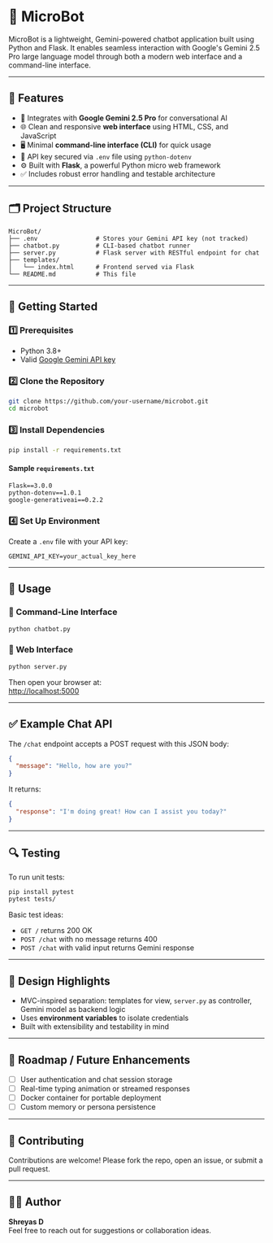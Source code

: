 # 🤖 MicroBot

MicroBot is a lightweight, Gemini-powered chatbot application built using Python and Flask. It enables seamless interaction with Google's Gemini 2.5 Pro large language model through both a modern web interface and a command-line interface.

---

## 🌟 Features

- 🔮 Integrates with **Google Gemini 2.5 Pro** for conversational AI
- 🌐 Clean and responsive **web interface** using HTML, CSS, and JavaScript
- 🖥️ Minimal **command-line interface (CLI)** for quick usage
- 🔐 API key secured via `.env` file using `python-dotenv`
- ⚙️ Built with **Flask**, a powerful Python micro web framework
- ✅ Includes robust error handling and testable architecture

---

## 🗂️ Project Structure

```
MicroBot/
├── .env                # Stores your Gemini API key (not tracked)
├── chatbot.py          # CLI-based chatbot runner
├── server.py           # Flask server with RESTful endpoint for chat
├── templates/
│   └── index.html      # Frontend served via Flask
└── README.md           # This file
```

---

## 🚀 Getting Started

### 1️⃣ Prerequisites

- Python 3.8+
- Valid [Google Gemini API key](https://makersuite.google.com/app)

### 2️⃣ Clone the Repository

```bash
git clone https://github.com/your-username/microbot.git
cd microbot
```

### 3️⃣ Install Dependencies

```bash
pip install -r requirements.txt
```

#### Sample `requirements.txt`

```
Flask==3.0.0
python-dotenv==1.0.1
google-generativeai==0.2.2
```

### 4️⃣ Set Up Environment

Create a `.env` file with your API key:

```env
GEMINI_API_KEY=your_actual_key_here
```

---

## 🧪 Usage

### 🔹 Command-Line Interface

```bash
python chatbot.py
```

### 🔹 Web Interface

```bash
python server.py
```

Then open your browser at:  
[http://localhost:5000](http://localhost:5000)

---

## ✅ Example Chat API

The `/chat` endpoint accepts a POST request with this JSON body:

```json
{
  "message": "Hello, how are you?"
}
```

It returns:

```json
{
  "response": "I'm doing great! How can I assist you today?"
}
```

---

## 🔍 Testing

To run unit tests:

```bash
pip install pytest
pytest tests/
```

Basic test ideas:
- `GET /` returns 200 OK
- `POST /chat` with no message returns 400
- `POST /chat` with valid input returns Gemini response

---

## 🧠 Design Highlights

- MVC-inspired separation: templates for view, `server.py` as controller, Gemini model as backend logic
- Uses **environment variables** to isolate credentials
- Built with extensibility and testability in mind

---

## 📌 Roadmap / Future Enhancements

- [ ] User authentication and chat session storage
- [ ] Real-time typing animation or streamed responses
- [ ] Docker container for portable deployment
- [ ] Custom memory or persona persistence

---

## 🤝 Contributing

Contributions are welcome! Please fork the repo, open an issue, or submit a pull request.

---

## 🙋‍♂️ Author

**Shreyas D**  
Feel free to reach out for suggestions or collaboration ideas.
